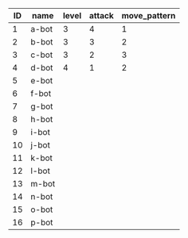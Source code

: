 | ID  | name | level | attack | move_pattern |
| --- | --- | --- | --- | --- |
| 1   | a-bot | 3   | 4   | 1   |
| 2   | b-bot | 3   | 3   | 2   |
| 3   | c-bot | 3   | 2   | 3   |
| 4   | d-bot | 4   | 1   | 2   |
| 5   | e-bot |     |     |     |
| 6   | f-bot |     |     |     |
| 7   | g-bot |     |     |     |
| 8   | h-bot |     |     |     |
| 9   | i-bot |     |     |     |
| 10  | j-bot |     |     |     |
| 11  | k-bot |     |     |     |
| 12  | l-bot |     |     |     |
| 13  | m-bot |     |     |     |
| 14  | n-bot |     |     |     |
| 15  | o-bot |     |     |     |
| 16  | p-bot |     |     |     |

&nbsp;